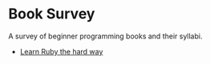 # Book Survey

A survey of beginner programming books and their syllabi.

* [Learn Ruby the hard way](./ruby-the-hard-way.md)
